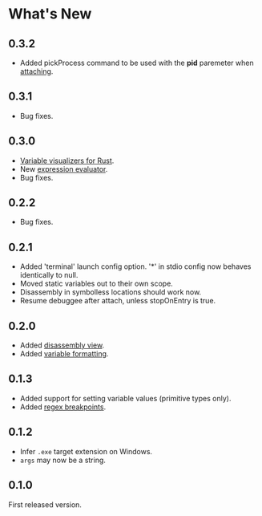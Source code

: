 # What's New

## 0.3.2
- Added pickProcess command to be used with the **pid** paremeter when [attaching](README.md#attaching).

## 0.3.1
- Bug fixes.

## 0.3.0
- [Variable visualizers for Rust](#rust-language-support).
- New [expression evaluator](#expressions).
- Bug fixes.

## 0.2.2
- Bug fixes.

## 0.2.1
- Added 'terminal' launch config option. '*' in stdio config now behaves identically to null.
- Moved static variables out to their own scope.
- Disassembly in symbolless locations should work now.
- Resume debuggee after attach, unless stopOnEntry is true.

## 0.2.0
- Added [disassembly view](#disassembly-view).
- Added [variable formatting](#formatting).

## 0.1.3
- Added support for setting variable values (primitive types only).
- Added [regex breakpoints](#regex-breakpoints).

## 0.1.2
- Infer `.exe` target extension on Windows.
- `args` may now be a string.

## 0.1.0
First released version.
